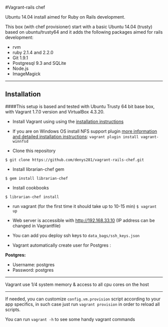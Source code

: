 #Vagrant-rails chef

Ubuntu 14.04 install aimed for Ruby on Rails development.

This box (with chef provisioner) start with a basic Ubuntu 14.04 (trusty) based on ubuntu/trusty64 and it adds the following packages aimed for rails development:

- rvm
- ruby 2.1.4 and 2.2.0
- Git 1.9.1
- Postgresql 9.3 and SQLite
- Node.js
- ImageMagick

----------


## Installation
####This setup is based and tested with Ubuntu Trusty 64 bit base box, with Vagrant 1.7.0 version and VirtualBox 4.3.20.

* Install Vagrant using using the [installation instructions](http://docs.vagrantup.com/v2/installation/index.html)

* If you are on Windows OS install NFS support plugin [more information and detailed installation instructions](https://github.com/GM-Alex/vagrant-winnfsd):
```vagrant plugin install vagrant-winnfsd```

* Clone this repository

```$ git clone https://github.com/denys281/vagrant-rails-chef.git```

* Install librarian-chef gem

```$ gem install librarian-chef```

* Install cookbooks

```$ librarian-chef install```

* run vagrant (for the first time it should take up to 10-15 min)
```$ vagrant up```

* Web server is accessible with http://192.168.33.10 (IP address can be changed in Vagrantfile)

* You can add you deploy ssh keys to ```data_bags/ssh_keys.json``` 

* Vagrant automatically create user for Postgres :

**Postgres:**
* Username: postgres
* Password: postgres


----------


Vagrant use 1/4 system memory & access to all cpu cores on the host


----------

If needed, you can customize `config.vm.provision` script according to your app specifics, in such case just run `vagrant provision` in order to reload all scripts.

You can run `vagrant -h` to see some handy vagrant commands
